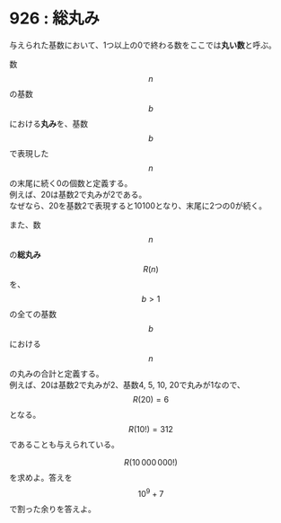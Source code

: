 # 926 : 総丸み

与えられた基数において、1つ以上の0で終わる数をここでは**丸い数**と呼ぶ。

数 $$n$$ の基数 $$b$$ における**丸み**を、基数 $$b$$ で表現した $$n$$ の末尾に続く0の個数と定義する。\
例えば、20は基数2で丸みが2である。\
なぜなら、20を基数2で表現すると10100となり、末尾に2つの0が続く。

また、数 $$n$$ の**総丸み** $$R(n)$$ を、$$b > 1$$ の全ての基数 $$b$$ における $$n$$ の丸みの合計と定義する。\
例えば、20は基数2で丸みが2、基数4, 5, 10, 20で丸みが1なので、$$R(20)=6$$ となる。\
$$R(10!) = 312$$ であることも与えられている。

$$R(10\,000\,000!)$$ を求めよ。答えを $$10^9 + 7$$ で割った余りを答えよ。
